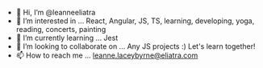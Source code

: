 - 👋 Hi, I’m @leanneeliatra
- 👀 I’m interested in ... React, Angular, JS, TS, learning, developing, yoga, reading, concerts, painting
- 🌱 I’m currently learning ... Jest
- 💞️ I’m looking to collaborate on ... Any JS projects :) Let's learn together!
- 📫 How to reach me ... leanne.laceybyrne@eliatra.com

<!---
leanneeliatra/leanneeliatra is a ✨ special ✨ repository because its `README.md` (this file) appears on your GitHub profile.
You can click the Preview link to take a look at your changes.
--->
